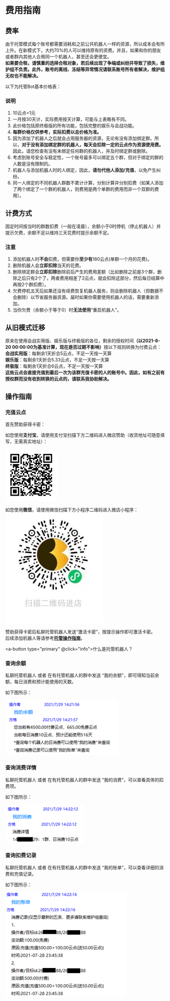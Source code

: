 # 费用指南
## 费率
由于托管模式每个账号都需要消耗和之前公共机器人一样的资源，所以成本会有所上升。在新模式下，大约70%的人可以维持原有的资费。并且，如果和你的朋友或者群内其他人合用同一个机器人，甚至还会更便宜。  
<b>如果要合租，请慎重的选择合租对象，若后续出现了争端或纠纷并导致了损失，维护组不负责。此外，账号的离线、冻结等异常情况请联系账号所有者解决，维护组无权也不能解决。</b>


以下为托管Bot基本价格表：


<template>
    <a-table :pagination=false :columns="columns" :data-source="data">
        <a slot="group_num" slot-scope="text">{{ text }}</a>
    </a-table>
</template>



### 说明
1. 10云点=1元
2. 一月按30天计，实际费用按天计算，可能与上表略有不同。
3. 此价格包括原终极版的所有功能，包括完整的娱乐与会战功能。
4. <b>每群价格仅供参考，实际扣费以总价格为准。</b>
5. 因为添加了机器人之后就会占用服务器的资源，无论有没有添加绑定群。所以，<b>对于没有添加绑定群的机器人，每天会扣除一定的云点作为资源使用费。</b>因此，请您检查有没有未绑定任何群的机器人，并及时绑定群或删除。
6. 考虑到账号安全与稳定性，一个账号最多可以绑定五个群，但对于绑定的群的人数是没有限制的。
7. 机器人与添加机器人时的人绑定，因此，<b>请勿代他人添加/充值</b>，以免产生纠纷。
8. 同一人绑定的不同机器人群数不累计计算，分别计算并分别扣费（如某人添加了两个绑定了一个群的机器人，则费用是两个单群的费用而非一个双群的费用）。

## 计费方式
固定时间按当时的群数扣费（一般在凌晨），余额小于0时停机（停止机器人）并提示欠费，余额不足以维持三天花费时提示余额不足。

### 注意
1. 添加机器人时<b>不会</b>扣费，但需要你<b>至少有</b>180云点(单群一个月的花费)。
2. 删除机器人会<b>立即扣除</b>当天的花费。
3. 删除绑定群会<b>立即扣除</b>删除前后产生的费用差额（比如删除之前是3个群，删除之后只有2个了，两者费用相差了2云点，就会扣除这部分，然后每日结算中再按2个群扣费）。
4. 欠费停机五天后如果还没有续费恢复机器人服务，则会删除机器人（但数据不会删除）以节省服务器资源。届时如果你需要使用机器人的话，需要重新添加。
5. 当你欠费（余额小于等于0）时<b>无法使用</b>“重启机器人”。

## 从旧模式迁移
原来在使用会战实用版、娱乐版与终极版的各位，剩余的授权时间<b>（以2021-6-20 00:00:00为基准计算，现在是否过期不影响）</b>按以下规则转换为付费云点：  
<b>会战实用版</b>：每剩余1天折合5云点，不足一天按一天算  
<b>娱乐版</b>：每剩余1天折合5.33云点，不足一天按一天算   
<b>终极版</b>：每剩余1天折合6云点，不足一天按一天算  
<b>这些云点会直接充值到最后一次为该群充值卡密的人的账号中。因此，如有之前有授权群而没有收到转换的云点的，请联系我协助解决。</b>

## 操作指南

### 充值云点
首先赞助获得卡密：   

如您使用<b>支付宝</b>，请使用支付宝扫描下方二维码进入微店赞助（收货地址可随意填写，无需真实地址）：   

<img src="../.vuepress/public/images/hosting/shop_web.png"></img>  

如您使用<b>微信</b>，请使用微信扫描下方小程序二维码进入微店小程序：  
<img src="../.vuepress/public/images/hosting/shop_quickapp.png"></img>  

赞助获得卡密后私聊托管机器人发送“激活卡密”，按提示操作即可激活卡密。  
后续添加机器人等请参考<b><a href="/hosting">托管操作指南</a></b>。

<a-button type="primary" @click="info">什么是托管机器人？</a-button>

### 查询余额
私聊托管机器人 或者 在有托管机器人的群中发送 “我的余额”，即可得知当前余额，每日消费和预计能使用的天数。

<p>如下图所示：</p>

<img src="../.vuepress/public/images/hosting/my-balance.png" ></img> 

### 查询消费详情
私聊托管机器人 或者 在有托管机器人的群中发送 “我的消费”，可以查看具体的扣费项。  

<p>如下图所示：</p>

<img src="../.vuepress/public/images/hosting/my-charge-detail.png" ></img> 

### 查询扣费记录
私聊托管机器人 或者 在有托管机器人的群中发送 “我的账单”，可以查看详细的消费和充值记录。

<p>如下图所示：</p>

<img src="../.vuepress/public/images/hosting/my-bill.png" ></img> 



<script>
    const columns = [
        {
            title: '绑定的群数(个)',
            dataIndex: 'group_num',
            key: 'group_num',
            scopedSlots: { customRender: 'group_num' },
        },
        {
            title: '总价格(云点/天)',
            dataIndex: 'total_price_daily',
            key: 'total_price_daily'
        },
        {
            title: '总价格(云点/月)',
            dataIndex: 'total_price_monthly',
            key: 'total_price_monthly'
        },
        {
            title: '每群价格(云点/天)',
            dataIndex: 'per_price_daily',
            key: 'per_price_daily',
        },
        {
            title: '每群价格(云点/月)',
            dataIndex: 'per_price_monthly',
            key: 'per_price_monthly',
        },
    ];

    const data = [
        {
            key: '1',
            group_num: 0,
            total_price_daily: 4,
            total_price_monthly: 120,
            per_price_daily: '—',
            per_price_monthly: '—'
        },
        {
            key: '2',
            group_num: 1,
            total_price_daily: 6,
            total_price_monthly: 180,
            per_price_daily: 6,
            per_price_monthly: 180
        },
        {
            key: '3',
            group_num: 2,
            total_price_daily: 8,
            total_price_monthly: 240,
            per_price_daily: 4,
            per_price_monthly: 120
        },
        {
            key: '4',
            group_num: 3,
            total_price_daily: 10,
            total_price_monthly: 300,
            per_price_daily: 3.33,
            per_price_monthly: 100
        },
        {
            key: '5',
            group_num: 4,
            total_price_daily: 11.67,
            total_price_monthly: 350,
            per_price_daily: 2.92,
            per_price_monthly: 87.5
        },
        {
            key: '6',
            group_num: 5,
            total_price_daily: 13.33,
            total_price_monthly: 400,
            per_price_daily: 2.67,
            per_price_monthly: 80
        },
    ];
    import { Modal } from 'ant-design-vue';
    export default {
        data() {
            return {
                data,
                columns,
            };
        },
        methods: {
            info() {
                this.$info({
                    title: '托管机器人是哪个！！！',
                    content: h => <b><font color="red">托管机器人</font>是指您自己托管于本平台享受服务的机器人或者我提供的用于查询、处理业务的机器人（如：3367336630）。<font color="red">以下所有操作和指令 私聊任何托管机器人进行 或者 在任何托管机器人在的群聊进行 均可，有特别说明的除外（请不要私聊被冻结/离线的机器人）。</font></b>,
                    onOk() { },
                    okText: '我知道了'
                });
            },
        },
    };
</script>

